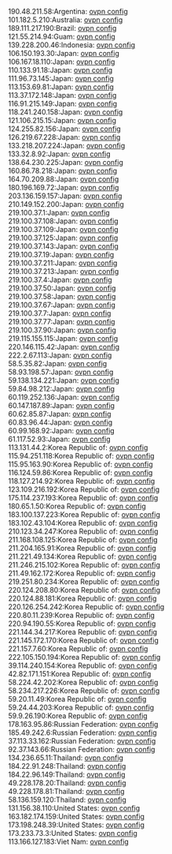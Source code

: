 190.48.211.58:Argentina: [ovpn config](vpn/190_48_211_58.ovpn)  
101.182.5.210:Australia: [ovpn config](vpn/101_182_5_210.ovpn)  
189.111.217.190:Brazil: [ovpn config](vpn/189_111_217_190.ovpn)  
121.55.214.94:Guam: [ovpn config](vpn/121_55_214_94.ovpn)  
139.228.200.46:Indonesia: [ovpn config](vpn/139_228_200_46.ovpn)  
106.150.193.30:Japan: [ovpn config](vpn/106_150_193_30.ovpn)  
106.167.18.110:Japan: [ovpn config](vpn/106_167_18_110.ovpn)  
110.133.91.18:Japan: [ovpn config](vpn/110_133_91_18.ovpn)  
111.96.73.145:Japan: [ovpn config](vpn/111_96_73_145.ovpn)  
113.153.69.81:Japan: [ovpn config](vpn/113_153_69_81.ovpn)  
113.37.172.148:Japan: [ovpn config](vpn/113_37_172_148.ovpn)  
116.91.215.149:Japan: [ovpn config](vpn/116_91_215_149.ovpn)  
118.241.240.158:Japan: [ovpn config](vpn/118_241_240_158.ovpn)  
121.106.215.15:Japan: [ovpn config](vpn/121_106_215_15.ovpn)  
124.255.82.156:Japan: [ovpn config](vpn/124_255_82_156.ovpn)  
126.219.67.228:Japan: [ovpn config](vpn/126_219_67_228.ovpn)  
133.218.207.224:Japan: [ovpn config](vpn/133_218_207_224.ovpn)  
133.32.8.92:Japan: [ovpn config](vpn/133_32_8_92.ovpn)  
138.64.230.225:Japan: [ovpn config](vpn/138_64_230_225.ovpn)  
160.86.78.218:Japan: [ovpn config](vpn/160_86_78_218.ovpn)  
164.70.209.88:Japan: [ovpn config](vpn/164_70_209_88.ovpn)  
180.196.169.72:Japan: [ovpn config](vpn/180_196_169_72.ovpn)  
203.136.159.157:Japan: [ovpn config](vpn/203_136_159_157.ovpn)  
210.149.152.200:Japan: [ovpn config](vpn/210_149_152_200.ovpn)  
219.100.37.1:Japan: [ovpn config](vpn/219_100_37_1.ovpn)  
219.100.37.108:Japan: [ovpn config](vpn/219_100_37_108.ovpn)  
219.100.37.109:Japan: [ovpn config](vpn/219_100_37_109.ovpn)  
219.100.37.125:Japan: [ovpn config](vpn/219_100_37_125.ovpn)  
219.100.37.143:Japan: [ovpn config](vpn/219_100_37_143.ovpn)  
219.100.37.19:Japan: [ovpn config](vpn/219_100_37_19.ovpn)  
219.100.37.211:Japan: [ovpn config](vpn/219_100_37_211.ovpn)  
219.100.37.213:Japan: [ovpn config](vpn/219_100_37_213.ovpn)  
219.100.37.4:Japan: [ovpn config](vpn/219_100_37_4.ovpn)  
219.100.37.50:Japan: [ovpn config](vpn/219_100_37_50.ovpn)  
219.100.37.58:Japan: [ovpn config](vpn/219_100_37_58.ovpn)  
219.100.37.67:Japan: [ovpn config](vpn/219_100_37_67.ovpn)  
219.100.37.7:Japan: [ovpn config](vpn/219_100_37_7.ovpn)  
219.100.37.77:Japan: [ovpn config](vpn/219_100_37_77.ovpn)  
219.100.37.90:Japan: [ovpn config](vpn/219_100_37_90.ovpn)  
219.115.155.115:Japan: [ovpn config](vpn/219_115_155_115.ovpn)  
220.146.115.42:Japan: [ovpn config](vpn/220_146_115_42.ovpn)  
222.2.67.113:Japan: [ovpn config](vpn/222_2_67_113.ovpn)  
58.5.35.82:Japan: [ovpn config](vpn/58_5_35_82.ovpn)  
58.93.198.57:Japan: [ovpn config](vpn/58_93_198_57.ovpn)  
59.138.134.221:Japan: [ovpn config](vpn/59_138_134_221.ovpn)  
59.84.98.212:Japan: [ovpn config](vpn/59_84_98_212.ovpn)  
60.119.252.136:Japan: [ovpn config](vpn/60_119_252_136.ovpn)  
60.147.187.89:Japan: [ovpn config](vpn/60_147_187_89.ovpn)  
60.62.85.87:Japan: [ovpn config](vpn/60_62_85_87.ovpn)  
60.83.96.44:Japan: [ovpn config](vpn/60_83_96_44.ovpn)  
60.99.168.92:Japan: [ovpn config](vpn/60_99_168_92.ovpn)  
61.117.52.93:Japan: [ovpn config](vpn/61_117_52_93.ovpn)  
113.131.44.2:Korea Republic of: [ovpn config](vpn/113_131_44_2.ovpn)  
115.94.251.118:Korea Republic of: [ovpn config](vpn/115_94_251_118.ovpn)  
115.95.163.90:Korea Republic of: [ovpn config](vpn/115_95_163_90.ovpn)  
116.124.59.86:Korea Republic of: [ovpn config](vpn/116_124_59_86.ovpn)  
118.127.214.92:Korea Republic of: [ovpn config](vpn/118_127_214_92.ovpn)  
123.109.216.192:Korea Republic of: [ovpn config](vpn/123_109_216_192.ovpn)  
175.114.237.193:Korea Republic of: [ovpn config](vpn/175_114_237_193.ovpn)  
180.65.1.50:Korea Republic of: [ovpn config](vpn/180_65_1_50.ovpn)  
183.100.137.223:Korea Republic of: [ovpn config](vpn/183_100_137_223.ovpn)  
183.102.43.104:Korea Republic of: [ovpn config](vpn/183_102_43_104.ovpn)  
210.123.34.247:Korea Republic of: [ovpn config](vpn/210_123_34_247.ovpn)  
211.168.108.125:Korea Republic of: [ovpn config](vpn/211_168_108_125.ovpn)  
211.204.165.91:Korea Republic of: [ovpn config](vpn/211_204_165_91.ovpn)  
211.221.49.134:Korea Republic of: [ovpn config](vpn/211_221_49_134.ovpn)  
211.246.215.102:Korea Republic of: [ovpn config](vpn/211_246_215_102.ovpn)  
211.49.162.172:Korea Republic of: [ovpn config](vpn/211_49_162_172.ovpn)  
219.251.80.234:Korea Republic of: [ovpn config](vpn/219_251_80_234.ovpn)  
220.124.208.80:Korea Republic of: [ovpn config](vpn/220_124_208_80.ovpn)  
220.124.88.181:Korea Republic of: [ovpn config](vpn/220_124_88_181.ovpn)  
220.126.254.242:Korea Republic of: [ovpn config](vpn/220_126_254_242.ovpn)  
220.80.11.239:Korea Republic of: [ovpn config](vpn/220_80_11_239.ovpn)  
220.94.190.55:Korea Republic of: [ovpn config](vpn/220_94_190_55.ovpn)  
221.144.34.217:Korea Republic of: [ovpn config](vpn/221_144_34_217.ovpn)  
221.145.172.170:Korea Republic of: [ovpn config](vpn/221_145_172_170.ovpn)  
221.157.7.60:Korea Republic of: [ovpn config](vpn/221_157_7_60.ovpn)  
222.105.150.194:Korea Republic of: [ovpn config](vpn/222_105_150_194.ovpn)  
39.114.240.154:Korea Republic of: [ovpn config](vpn/39_114_240_154.ovpn)  
42.82.171.151:Korea Republic of: [ovpn config](vpn/42_82_171_151.ovpn)  
58.224.42.202:Korea Republic of: [ovpn config](vpn/58_224_42_202.ovpn)  
58.234.217.226:Korea Republic of: [ovpn config](vpn/58_234_217_226.ovpn)  
59.20.11.49:Korea Republic of: [ovpn config](vpn/59_20_11_49.ovpn)  
59.24.44.203:Korea Republic of: [ovpn config](vpn/59_24_44_203.ovpn)  
59.9.26.190:Korea Republic of: [ovpn config](vpn/59_9_26_190.ovpn)  
178.163.95.86:Russian Federation: [ovpn config](vpn/178_163_95_86.ovpn)  
185.49.242.6:Russian Federation: [ovpn config](vpn/185_49_242_6.ovpn)  
37.113.33.162:Russian Federation: [ovpn config](vpn/37_113_33_162.ovpn)  
92.37.143.66:Russian Federation: [ovpn config](vpn/92_37_143_66.ovpn)  
134.236.65.11:Thailand: [ovpn config](vpn/134_236_65_11.ovpn)  
184.22.91.248:Thailand: [ovpn config](vpn/184_22_91_248.ovpn)  
184.22.96.149:Thailand: [ovpn config](vpn/184_22_96_149.ovpn)  
49.228.178.20:Thailand: [ovpn config](vpn/49_228_178_20.ovpn)  
49.228.178.81:Thailand: [ovpn config](vpn/49_228_178_81.ovpn)  
58.136.159.120:Thailand: [ovpn config](vpn/58_136_159_120.ovpn)  
131.156.38.110:United States: [ovpn config](vpn/131_156_38_110.ovpn)  
163.182.174.159:United States: [ovpn config](vpn/163_182_174_159.ovpn)  
173.198.248.39:United States: [ovpn config](vpn/173_198_248_39.ovpn)  
173.233.73.3:United States: [ovpn config](vpn/173_233_73_3.ovpn)  
113.166.127.183:Viet Nam: [ovpn config](vpn/113_166_127_183.ovpn)  
